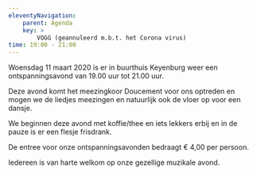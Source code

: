 ```yaml
---
eleventyNavigation:
    parent: Agenda
    key: >
        VOGG (geannuleerd m.b.t. het Corona virus)
time: 19:00 - 21:00
---
```


Woensdag 11 maart 2020 is er in buurthuis Keyenburg weer een ontspanningsavond van 19.00 uur tot 21.00 uur.

Deze avond komt het meezingkoor Doucement voor ons optreden en mogen we de liedjes meezingen en natuurlijk ook de vloer op voor een dansje.

We beginnen deze avond met koffie/thee en iets lekkers erbij en in de pauze is er een flesje frisdrank.

De entree voor onze ontspanningsavonden bedraagt € 4,00 per persoon.

Iedereen is van harte welkom op onze gezellige muzikale avond.
